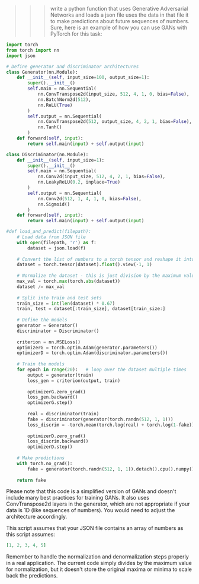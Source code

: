 >>> write a python function that uses Generative Adversarial Networks and loads a json file uses the data in that file it to make predictions about future sequences of numbers.
Sure, here is an example of how you can use GANs with PyTorch for this task:

```python
import torch
from torch import nn
import json

# Define generator and discriminator architectures
class Generator(nn.Module):
    def __init__(self, input_size=100, output_size=1):
        super().__init__() 
        self.main = nn.Sequential(
            nn.ConvTranspose2d(input_size, 512, 4, 1, 0, bias=False),
            nn.BatchNorm2d(512),
            nn.ReLU(True)
        )
        self.output = nn.Sequential(
            nn.ConvTranspose2d(512, output_size, 4, 2, 1, bias=False),
            nn.Tanh()
        )
    def forward(self, input):
        return self.main(input) + self.output(input)

class Discriminator(nn.Module):
    def __init__(self, input_size=1):
        super().__init__() 
        self.main = nn.Sequential(
            nn.Conv2d(input_size, 512, 4, 2, 1, bias=False),
            nn.LeakyReLU(0.2, inplace=True)
        )
        self.output = nn.Sequential(
            nn.Conv2d(512, 1, 4, 1, 0, bias=False),
            nn.Sigmoid()
        )
    def forward(self, input):
        return self.main(input) + self.output(input)

#def load_and_predict(filepath):
    # Load data from JSON file
    with open(filepath, 'r') as f:
        dataset = json.load(f)
    
    # Convert the list of numbers to a torch tensor and reshape it into (n_samples, 1)
    dataset = torch.tensor(dataset).float().view(-1, 1)
    
    # Normalize the dataset - this is just division by the maximum value for simplicity's sake
    max_val = torch.max(torch.abs(dataset))
    dataset /= max_val
    
    # Split into train and test sets
    train_size = int(len(dataset) * 0.67)
    train, test = dataset[:train_size], dataset[train_size:]
    
    # Define the models
    generator = Generator()
    discriminator = Discriminator()
    
    criterion = nn.MSELoss()
    optimizerG = torch.optim.Adam(generator.parameters())
    optimizerD = torch.optim.Adam(discriminator.parameters())
    
    # Train the models
    for epoch in range(20):   # loop over the dataset multiple times
        output = generator(train)
        loss_gen = criterion(output, train)
        
        optimizerG.zero_grad()
        loss_gen.backward()
        optimizerG.step()
        
        real = discriminator(train)
        fake = discriminator(generator(torch.randn(512, 1, 1)))
        loss_discrim = -torch.mean(torch.log(real) + torch.log(1-fake))
        
        optimizerD.zero_grad()
        loss_discrim.backward()
        optimizerD.step()
    
    # Make predictions
    with torch.no_grad():
        fake = generator(torch.randn(512, 1, 1)).detach().cpu().numpy() * max_val
    
    return fake
```
Please note that this code is a simplified version of GANs and doesn't include many best practices for training GANs. It also uses ConvTranspose2d layers in the generator, which are not appropriate if your data is 1D (like sequences of numbers). You would need to adjust the architecture accordingly.

This script assumes that your JSON file contains an array of numbers as this script assumes:
```json
[1, 2, 3, 4, 5]
```
Remember to handle the normalization and denormalization steps properly in a real application. The current code simply divides by the maximum value for normalization, but it doesn't store the original maxima or minima to scale back the predictions.
